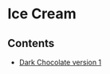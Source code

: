 # Ice Cream

## Contents

* [Dark Chocolate version 1](https://github.com/hedenface/recipes/blob/main/ice-cream/dark-chocolate-v1.md)
